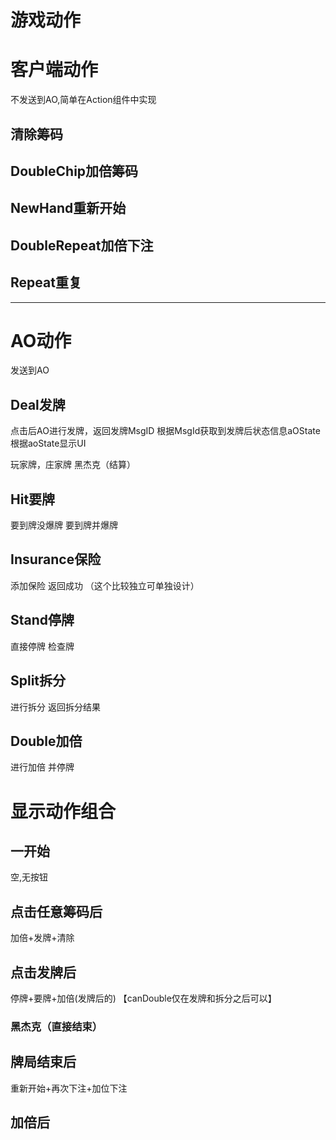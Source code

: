 # 游戏动作

# 客户端动作
不发送到AO,简单在Action组件中实现
## 清除筹码
## DoubleChip加倍筹码
## NewHand重新开始
## DoubleRepeat加倍下注
## Repeat重复
---

# AO动作
发送到AO
## Deal发牌
点击后AO进行发牌，返回发牌MsgID
根据MsgId获取到发牌后状态信息aOState
根据aoState显示UI

玩家牌，庄家牌
黑杰克（结算）

## Hit要牌
要到牌没爆牌
要到牌并爆牌

## Insurance保险
添加保险
返回成功
（这个比较独立可单独设计）

## Stand停牌
直接停牌
检查牌

## Split拆分
进行拆分
返回拆分结果

## Double加倍
进行加倍
并停牌

# 显示动作组合
## 一开始
空,无按钮
## 点击任意筹码后
加倍+发牌+清除
## 点击发牌后
停牌+要牌+加倍(发牌后的)
【canDouble仅在发牌和拆分之后可以】
### 黑杰克（直接结束）
## 牌局结束后
重新开始+再次下注+加位下注
## 加倍后


